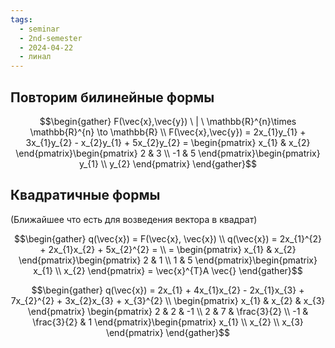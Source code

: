 ```yaml
---
tags:
  - seminar
  - 2nd-semester
  - 2024-04-22
  - линал
---
```


## Повторим билинейные формы

$$\begin{gather}
F(\vec{x},\vec{y}) \ | \ \mathbb{R}^{n}\times \mathbb{R}^{n} \to \mathbb{R} \\
F(\vec{x},\vec{y}) = 2x_{1}y_{1} + 3x_{1}y_{2} - x_{2}y_{1} + 5x_{2}y_{2} = \begin{pmatrix}
x_{1} & x_{2}
\end{pmatrix}\begin{pmatrix}
2 & 3 \\
-1 & 5
\end{pmatrix}\begin{pmatrix}
y_{1} \\
y_{2}
\end{pmatrix}
\end{gather}$$

## Квадратичные формы

(Ближайшее что есть для возведения вектора в квадрат)

$$\begin{gather}
q(\vec{x}) = F(\vec{x}, \vec{x}) \\
q(\vec{x}) = 2x_{1}^{2} + 2x_{1}x_{2} + 5x_{2}^{2} = \\
= \begin{pmatrix}
x_{1} & x_{2}
\end{pmatrix}\begin{pmatrix}
2 & 1 \\
1 & 5
\end{pmatrix}\begin{pmatrix}
x_{1} \\
x_{2}
\end{pmatrix} = \vec{x}^{T}A \vec{}
\end{gather}$$

$$\begin{gather}
q(\vec{x}) = 2x_{1} + 4x_{1}x_{2} - 2x_{1}x_{3} + 7x_{2}^{2} + 3x_{2}x_{3} + x_{3}^{2} \\
\begin{pmatrix}
x_{1} & x_{2} & x_{3}
\end{pmatrix} \begin{pmatrix}
2 & 2 & -1 \\
2 & 7 & \frac{3}{2} \\
-1 & \frac{3}{2} & 1
\end{pmatrix}\begin{pmatrix}
x_{1} \\
x_{2} \\
x_{3}
\end{pmatrix}
\end{gather}$$
